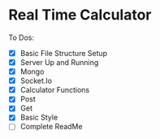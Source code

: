 # Real Time Calculator



To Dos:

- [x] Basic File Structure Setup 
- [x] Server Up and Running
- [x] Mongo
- [x] Socket.Io
- [x] Calculator Functions
- [x] Post
- [x] Get
- [x] Basic Style
- [ ] Complete ReadMe
